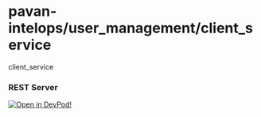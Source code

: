 # pavan-intelops/user_management/client_service
client_service


### REST Server



    










[![Open in DevPod!](https://devpod.sh/assets/open-in-devpod.svg)](https://devpod.sh/open#https://github.com/pavan-intelops/user_management/client_service)